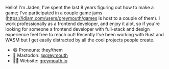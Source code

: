 Hello! I'm Jaden, I've spent the last 8 years figuring out how to make a game; I've participated in a couple game jams (https://ldjam.com/users/greymouth/games is host to a couple of them). I work professionally as a frontend developer, and enjoy it alot, so if you're looking for someone a frontend developer with full-stack and design experience feel free to reach out! Recently I've been working with Rust and WASM but I get easily distracted by all the cool projects people create.

- 😄 Pronouns: they/them
- 🐤 Mastodon: [@greymouth](https://mastodon.social/@greymouth)
- 👩‍💻 Website: [greymouth.io](http://greymouth.io)
